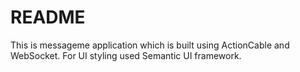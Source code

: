 # README

This is messageme application which is built using ActionCable and WebSocket. For UI styling used Semantic UI framework.

